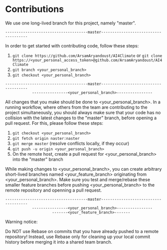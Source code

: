 # Contributions

We use one long-lived branch for this project, namely "master".


```
-------------------------------------master-------------------------------------
```


In order to get started with contributing code, follow these steps:
  1. `git clone https://github.com/ArsamAryandoust/AI4Climate`
  or `git clone https://<your_personal_access_token>@github.com/ArsamAryandoust/AI4Climate`
  2. `git branch <your_personal_branch>`
  3. `git checkout <your_personal_branch>`


```
-------------------------------------master-------------------------------------
            ----------------<your_personal_branch>----------------
```

All changes that you make should be done to <your_personal_branch>. In a running workflow, where others from the team are contributing to the project simultaneously, you should always make sure that your code has no collision with the latest changes to the "master" branch, before opening a pull request. For this, please follow these steps:
  1. `git checkout <your_personal_branch>`
  2. `git fetch origin naster:naster`
  3. `git merge master` (resolve conflicts locally, if they occur)
  4. `git push -u origin <your_personal_branch>`
  5. On the remote host, create a pull request for <your_personal_branch> into the "master" branch 


While making changes to <your_personal_branch>, you can create arbitrary short-lived branches named <your_feature_branch> originating from <your_personal_branch>. Make sure you test and merge/rebase these smaller feature branches before pushing <your_personal_branch> to the remote repository and openning a pull request.


```
-------------------------------------master-------------------------------------
            ----------------<your_personal_branch>----------------
                     -------<your_feature_branch>-------
```

Warning notice:

Do NOT use Rebase on commits that you have already pushed to a remote repository! Instead, use Rebase only for cleaning up your local commit history before merging it into a shared team branch.



